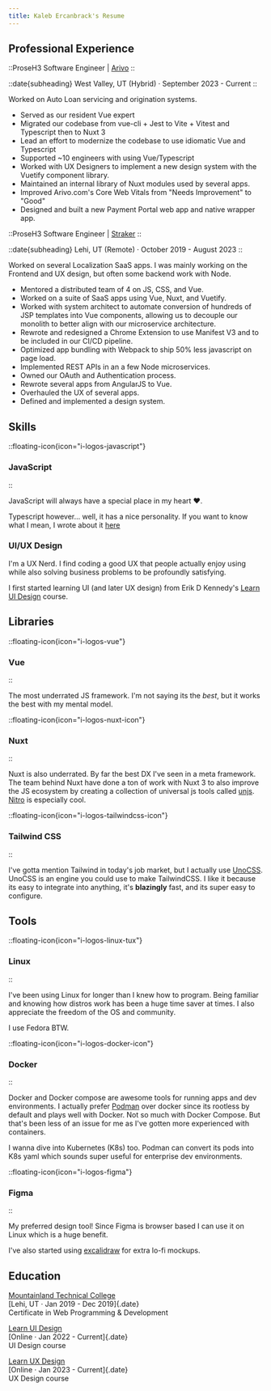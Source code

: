 ```yaml
---
title: Kaleb Ercanbrack's Resume
---
```


## Professional Experience

::ProseH3
Software Engineer | [Arivo](https://arivo.com)
::

::date{subheading}
West Valley, UT (Hybrid) · September 2023 - Current
::

Worked on Auto Loan servicing and origination systems.

- Served as our resident Vue expert
- Migrated our codebase from vue-cli + Jest to Vite + Vitest and Typescript then to Nuxt 3
- Lead an effort to modernize the codebase to use idiomatic Vue and Typescript
- Supported \~10 engineers with using Vue/Typescript
- Worked with UX Designers to implement a new design system with the Vuetify component library.
- Maintained an internal library of Nuxt modules used by several apps.
- Improved Arivo.com's Core Web Vitals from "Needs Improvement" to "Good"
- Designed and built a new Payment Portal web app and native wrapper app.


::ProseH3
Software Engineer | [Straker](https://straker.ai)
::

::date{subheading}
Lehi, UT (Remote) · October 2019 - August 2023
::

Worked on several Localization SaaS apps. I was mainly working on the Frontend and UX design, but often some backend work with Node.

- Mentored a distributed team of 4 on JS, CSS, and Vue.
- Worked on a suite of SaaS apps using Vue, Nuxt, and Vuetify.
- Worked with system architect to automate conversion of hundreds of JSP templates into Vue
  components, allowing us to decouple our monolith to better align with our
  microservice architecture.
- Rewrote and redesigned a Chrome Extension to use Manifest V3 and to be
  included in our CI/CD pipeline.
- Optimized app bundling with Webpack to ship 50% less javascript on page load.
- Implemented REST APIs in an a few Node microservices.
- Owned our OAuth and Authentication process.
- Rewrote several apps from AngularJS to Vue.
- Overhauled the UX of several apps.
- Defined and implemented a design system.

## Skills

::floating-icon{icon="i-logos-javascript"}
### JavaScript
::

JavaScript will always have a special place in my heart ❤️.

Typescript however... well, it has a nice personality. If you want to know what I mean, I wrote about it [here](/blog/typescript)

### UI/UX Design

I'm a UX Nerd. I find coding a good UX that people actually enjoy using while
also solving business problems to be profoundly satisfying.

I first started learning UI (and later UX design) from Erik D Kennedy's
[Learn UI Design](https://www.learnui.design/) course.

## Libraries

::floating-icon{icon="i-logos-vue"}
### Vue
::

The most underrated JS framework. I'm not saying its the _best_, but it works
the best with my mental model.

::floating-icon{icon="i-logos-nuxt-icon"}
### Nuxt
::

Nuxt is also underrated. By far the best DX I've seen in a meta framework. The
team behind Nuxt have done a ton of work with Nuxt 3 to also improve the JS
ecosystem by creating a collection of universal js tools called
[unjs](https://unjs.io/). [Nitro](https://nitro.unjs.io/) is especially cool.

::floating-icon{icon="i-logos-tailwindcss-icon"}
### Tailwind CSS
::

I've gotta mention Tailwind in today's job market, but I actually use
[UnoCSS](https://unocss.dev). UnoCSS is an engine you could use to make
TailwindCSS. I like it because its easy to integrate into anything, it's
**blazingly** fast, and its super easy to configure.

## Tools

::floating-icon{icon="i-logos-linux-tux"}
### Linux
::

I've been using Linux for longer than I knew how to program. Being familiar and
knowing how distros work has been a huge time saver at times. I also appreciate
the freedom of the OS and community.

I use Fedora BTW.

::floating-icon{icon="i-logos-docker-icon"}
### Docker
::

Docker and Docker compose are awesome tools for running apps and dev
environments. I actually prefer [Podman](https://podman.io) over docker since
its rootless by default and plays well with Docker. Not so much with Docker
Compose. But that's been less of an issue for me as I've gotten more experienced
with containers.

I wanna dive into Kubernetes (K8s) too. Podman can convert its pods into K8s
yaml which sounds super useful for enterprise dev environments.

::floating-icon{icon="i-logos-figma"}
### Figma
::

My preferred design tool! Since Figma is browser based I can use it on Linux
which is a huge benefit.

I've also started using [excalidraw](https://excalidraw.com) for extra lo-fi
mockups.

## Education

[Mountainland Technical College](https://mtec.edu/)\
[Lehi, UT · Jan 2019 - Dec 2019]{.date}\
Certificate in Web Programming & Development

[Learn UI Design](https://www.learnui.design/)\
[Online · Jan 2022 - Current]{.date}\
UI Design course

[Learn UX Design](https://www.learnui.design/courses/learn-ux-design.html)\
[Online · Jan 2023 - Current]{.date}\
UX Design course
